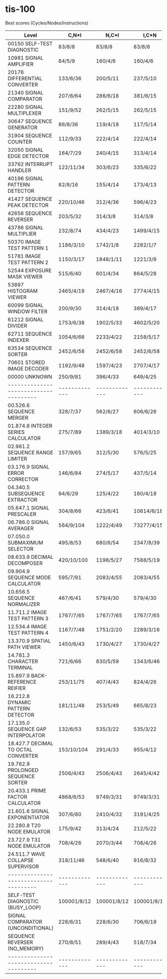 # tis-100

Best scores (Cycles/Nodes/Instructions)

| Level                               | C,N*I       | N,C*I       | I,C*N       | N,C,I       |
|-------------------------------------|-------------|-------------|-------------|-------------|
| 00150 SELF-TEST DIAGNOSTIC          | 83/8/8      | 83/8/8      | 83/8/8      | 83/8/8      |
| 10981 SIGNAL AMPLIFIER              | 84/5/9      | 160/4/6     | 160/4/6     | 102/4/24    |
| 20176 DIFFERENTIAL CONVERTER        | 133/6/36    | 200/5/11    | 237/5/10    | 181/5/16    |
| 21340 SIGNAL COMPARATOR             | 207/6/64    | 286/6/18    | 381/6/15    | 207/6/64    |
| 22280 SIGNAL MULTIPLEXER            | 151/9/52    | 262/5/15    | 262/5/15    | 236/5/19    |
| 30647 SEQUENCE GENERATOR            | 86/8/36     | 119/4/18    | 117/5/14    | 110/4/20    |
| 31904 SEQUENCE COUNTER              | 112/9/33    | 222/4/14    | 222/4/14    | 173/4/25    |
| 32050 SIGNAL EDGE DETECTOR          | 164/7/29    | 240/4/15    | 313/4/14    | 233/4/22    |
| 33762 INTERRUPT HANDLER             | 122/11/34   | 303/6/23    | 335/6/22    | 236/6/39    |
| 40196 SIGNAL PATTERN DETECTOR       | 82/8/16     | 155/4/14    | 173/4/13    | 126/4/31    |
| 41427 SEQUENCE PEAK DETECTOR        | 220/10/46   | 312/4/36    | 596/4/23    | 304/4/38    |
| 42656 SEQUENCE REVERSER             | 203/5/32    | 314/3/8     | 314/3/8     | 265/3/24    |
| 43786 SIGNAL MULTIPLIER             | 232/8/74    | 434/4/23    | 1499/4/15   | 386/4/33    |
| 50370 IMAGE TEST PATTERN 1          | 1186/3/10   | 1742/1/8    | 2282/1/7    | 1346/1/15   |
| 51781 IMAGE TEST PATTERN 2          | 1150/3/17   | 1848/1/11   | 1221/3/9    | 1487/1/15   |
| 52544 EXPOSURE MASK VIEWER          | 515/6/40    | 601/4/34    | 864/5/28    | 554/4/42    |
| 53897 HISTOGRAM VIEWER              | 2465/4/19   | 2467/4/16   | 2774/4/15   | 2465/4/19   |
| 60099 SIGNAL WINDOW FILTER          | 200/9/30    | 314/4/18    | 389/4/17    | 313/4/24    |
| 61212 SIGNAL DIVIDER                | 1753/6/38   | 1902/5/33   | 4602/5/20   | 1869/5/39   |
| 62711 SEQUENCE INDEXER              | 1054/6/66   | 2233/4/22   | 2158/5/17   | 1948/4/31   |
| 63534 SEQUENCE SORTER               | 2452/6/58   | 2452/6/58   | 2452/6/58   |             |
| 70601 STORED IMAGE DECODER          | 1192/9/48   | 1597/4/23   | 2707/4/17   | 1378/4/42   |
| 00000 UNKNOWN                       | 250/9/81    | 396/4/33    | 649/4/25    | 318/4/52    |
|-------------------------------------|-------------|-------------|-------------|-------------|
| 00.526.6 SEQUENCE MERGER            | 328/7/37    | 562/6/27    | 606/6/26    | 562/6/27    |
| 01.874.8 INTEGER SERIES CALCULATOR  | 275/7/89    | 1389/3/18   | 4014/3/10   | 855/3/32    |
| 02.981.2 SEQUENCE RANGE LIMITER     | 157/9/65    | 312/5/30    | 576/5/25    | 269/5/47    |
| 03.176.9 SIGNAL ERROR CORRECTOR     | 146/6/84    | 274/5/17    | 437/5/14    | 257/5/21    |
| 04.340.5 SUBSEQUENCE EXTRACTOR      | 94/6/29     | 125/4/22    | 160/4/18    | 112/4/32    |
| 05.647.1 SIGNAL PRESCALER           | 304/8/66    | 423/6/41    | 10614/6/18  | 422/6/45    |
| 06.786.0 SIGNAL AVERAGER            | 564/9/104   | 1222/4/49   | 73277/4/15  | 1193/4/53   |
| 07.050.0 SUBMAXIMUM SELECTOR        | 495/8/53    | 680/6/54    | 2347/8/39   | 680/6/54    |
| 08.633.9 DECIMAL DECOMPOSER         | 420/10/100  | 1198/5/27   | 7588/5/19   | 815/5/42    |
| 09.904.9 SEQUENCE MODE CALCULATOR   | 595/7/91    | 2083/4/55   | 2083/4/55   | 2083/4/55   |
| 10.656.5 SEQUENCE NORMALIZER        | 467/6/41    | 579/4/30    | 579/4/30    | 570/4/31    |
| 11.711.2 IMAGE TEST PATTERN 3       | 1767/7/65   | 1767/7/65   | 1767/7/65   |             |
| 12.534.4 IMAGE TEST PATTERN 4       | 1167/7/48   | 1751/2/20   | 2289/3/16   | 1537/2/24   |
| 13.370.9 SPATIAL PATH VIEWER        | 1450/6/43   | 1730/4/27   | 1730/4/27   | 1695/4/29   |
| 14.781.3 CHARACTER TERMINAL         | 721/6/66    | 830/5/59    | 1343/6/46   |             |
| 15.897.9 BACK-REFERENCE REIFIER     | 253/11/75   | 407/4/43    | 824/4/26    | 397/4/48    |
| 16.212.8 DYNAMIC PATTERN DETECTOR   | 181/11/48   | 253/5/49    | 665/8/23    | 253/5/49    |
| 17.135.0 SEQUENCE GAP INTERPOLATOR  | 132/6/53    | 535/3/22    | 535/3/22    | 371/3/43    |
| 18.427.7 DECIMAL TO OCTAL CONVERTER | 153/10/104  | 291/4/33    | 955/4/12    | 279/4/51    |
| 19.762.9 PROLONGED SEQUENCE SORTER  | 2506/4/43   | 2506/4/43   | 2645/4/42   | 2506/4/43   |
| 20.433.1 PRIME FACTOR CALCULATOR    | 4868/6/53   | 9749/3/31   | 9749/3/31   | 9749/3/31   |
| 21.601.6 SIGNAL EXPONENTIATOR       | 307/6/80    | 2410/4/32   | 3191/4/25   | 2410/4/32   |
| 22.280.8 T20 NODE EMULATOR          | 175/9/42    | 313/4/24    | 212/5/22    | 307/4/25    |
| 23.727.9 T31 NODE EMULATOR          | 708/4/26    | 2070/3/44   | 708/4/26    | 2070/3/44   |
| 24.511.7 WAVE COLLAPSE SUPERVISOR   | 318/11/46   | 548/6/40    | 916/8/32    | 485/6/45    |
|-------------------------------------|-------------|-------------|-------------|-------------|
| SELF-TEST DIAGNOSTIC (BUSY_LOOP)    | 100001/8/12 | 100001/8/12 | 100001/8/12 | 100001/8/12 |
| SIGNAL COMPARATOR (UNCONDITIONAL)   | 228/6/31    | 228/6/30    | 706/6/19    | 228/6/30    |
| SEQUENCE REVERSER (NO_MEMORY)       | 270/8/51    | 289/4/43    | 518/7/34    | 289/4/43    |
|-------------------------------------|-------------|-------------|-------------|-------------|
